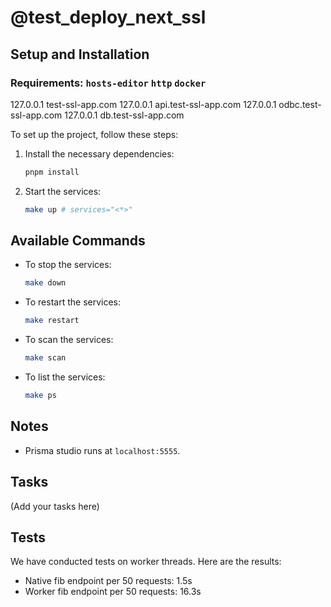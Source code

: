 # @test_deploy_next_ssl

## Setup and Installation

### Requirements: `hosts-editor` `http` `docker`

127.0.0.1 test-ssl-app.com
127.0.0.1 api.test-ssl-app.com
127.0.0.1 odbc.test-ssl-app.com
127.0.0.1 db.test-ssl-app.com

To set up the project, follow these steps:

1. Install the necessary dependencies:

   ```sh
   pnpm install
   ```

2. Start the services:

   ```sh
   make up # services="<*>"
   ```

## Available Commands

- To stop the services:

  ```sh
  make down
  ```

- To restart the services:

  ```sh
  make restart
  ```

- To scan the services:

  ```sh
  make scan
  ```

- To list the services:

  ```sh
  make ps
  ```

## Notes

- Prisma studio runs at `localhost:5555`.

## Tasks

(Add your tasks here)

## Tests

We have conducted tests on worker threads. Here are the results:

- Native fib endpoint per 50 requests: 1.5s
- Worker fib endpoint per 50 requests: 16.3s
